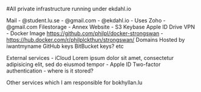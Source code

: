 #All private infrastructure running under ekdahl.io

Mail
	- @student.lu.se
	- @gmail.com
	- @ekdahl.io - Uses Zoho
	- @gmail.com
Filestorage - Annex
Website - S3
Keybase
Apple ID
Drive
VPN
	- Docker Image https://github.com/philpl/docker-strongswan - https://hub.docker.com/r/philplckthun/strongswan/
Domains
	Hosted by iwantmyname
GitHub keys
BitBucket keys?
etc

External services
	- iCloud
		Lorem ipsum dolor sit amet, consectetur adipisicing elit, sed do eiusmod tempor
	- Apple ID
		Two-factor authentication - where is it stored?

Other services which I am responsible for
bokhyllan.lu

